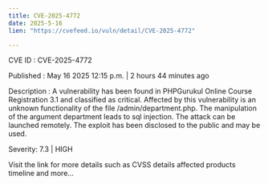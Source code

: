```yaml
---
title: CVE-2025-4772
date: 2025-5-16
lien: "https://cvefeed.io/vuln/detail/CVE-2025-4772"

---
```


CVE ID : CVE-2025-4772

Published :  May 16
2025
12:15 p.m. | 2 hours
44 minutes ago

Description : A vulnerability has been found in PHPGurukul Online Course Registration 3.1 and classified as critical. Affected by this vulnerability is an unknown functionality of the file /admin/department.php. The manipulation of the argument department leads to sql injection. The attack can be launched remotely. The exploit has been disclosed to the public and may be used.

Severity: 7.3 | HIGH

Visit the link for more details
such as CVSS details
affected products
timeline
and more...
